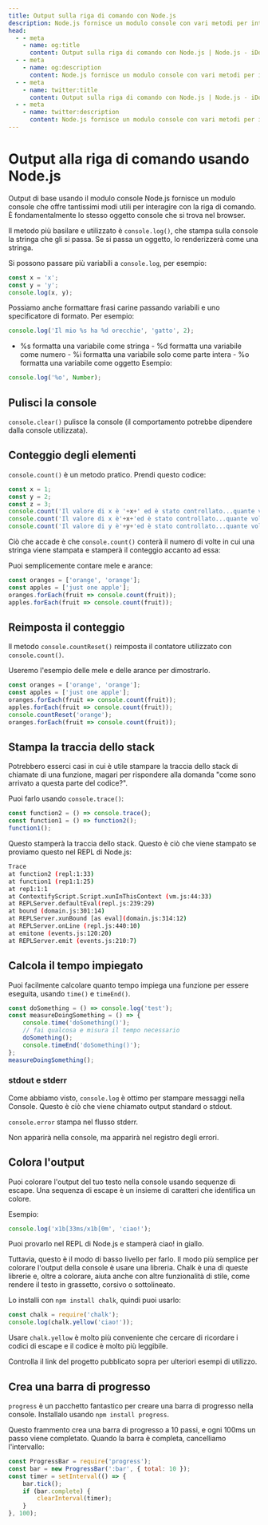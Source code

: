 ```yaml
---
title: Output sulla riga di comando con Node.js
description: Node.js fornisce un modulo console con vari metodi per interagire con la riga di comando, tra cui registrazione, conteggio, temporizzazione, ecc.
head:
  - - meta
    - name: og:title
      content: Output sulla riga di comando con Node.js | Node.js - iDoc.dev
  - - meta
    - name: og:description
      content: Node.js fornisce un modulo console con vari metodi per interagire con la riga di comando, tra cui registrazione, conteggio, temporizzazione, ecc.
  - - meta
    - name: twitter:title
      content: Output sulla riga di comando con Node.js | Node.js - iDoc.dev
  - - meta
    - name: twitter:description
      content: Node.js fornisce un modulo console con vari metodi per interagire con la riga di comando, tra cui registrazione, conteggio, temporizzazione, ecc.
---
```



# Output alla riga di comando usando Node.js

Output di base usando il modulo console
Node.js fornisce un modulo console che offre tantissimi modi utili per interagire con la riga di comando. È fondamentalmente lo stesso oggetto console che si trova nel browser.

Il metodo più basilare e utilizzato è `console.log()`, che stampa sulla console la stringa che gli si passa. Se si passa un oggetto, lo renderizzerà come una stringa.

Si possono passare più variabili a `console.log`, per esempio:
```javascript
const x = 'x';
const y = 'y';
console.log(x, y);
```

Possiamo anche formattare frasi carine passando variabili e uno specificatore di formato. Per esempio:
```javascript
console.log('Il mio %s ha %d orecchie', 'gatto', 2);
```

- %s formatta una variabile come stringa - %d formatta una variabile come numero - %i formatta una variabile solo come parte intera - %o formatta una variabile come oggetto
Esempio:
```javascript
console.log('%o', Number);
```
## Pulisci la console

`console.clear()` pulisce la console (il comportamento potrebbe dipendere dalla console utilizzata).

## Conteggio degli elementi

`console.count()` è un metodo pratico.
Prendi questo codice:
```javascript
const x = 1;
const y = 2;
const z = 3;
console.count('Il valore di x è '+x+' ed è stato controllato...quante volte?');
console.count('Il valore di x è'+x+'ed è stato controllato...quante volte?');
console.count('Il valore di y è'+y+'ed è stato controllato...quante volte?');
```

Ciò che accade è che `console.count()` conterà il numero di volte in cui una stringa viene stampata e stamperà il conteggio accanto ad essa:

Puoi semplicemente contare mele e arance:

```javascript
const oranges = ['orange', 'orange'];
const apples = ['just one apple'];
oranges.forEach(fruit => console.count(fruit));
apples.forEach(fruit => console.count(fruit));
```

## Reimposta il conteggio

Il metodo `console.countReset()` reimposta il contatore utilizzato con `console.count()`.

Useremo l'esempio delle mele e delle arance per dimostrarlo.

```javascript
const oranges = ['orange', 'orange'];
const apples = ['just one apple'];
oranges.forEach(fruit => console.count(fruit));
apples.forEach(fruit => console.count(fruit));
console.countReset('orange');
oranges.forEach(fruit => console.count(fruit));
```


## Stampa la traccia dello stack

Potrebbero esserci casi in cui è utile stampare la traccia dello stack di chiamate di una funzione, magari per rispondere alla domanda "come sono arrivato a questa parte del codice?".

Puoi farlo usando `console.trace()`:

```javascript
const function2 = () => console.trace();
const function1 = () => function2();
function1();
```

Questo stamperà la traccia dello stack. Questo è ciò che viene stampato se proviamo questo nel REPL di Node.js:

```bash
Trace
at function2 (repl:1:33)
at function1 (rep1:1:25)
at rep1:1:1
at ContextifyScript.Script.xunInThisContext (vm.js:44:33)
at REPLServer.defaultEval(repl.js:239:29)
at bound (domain.js:301:14)
at REPLServer.xunBound [as eval](domain.js:314:12)
at REPLServer.onLine (repl.js:440:10)
at emitone (events.js:120:20)
at REPLServer.emit (events.js:210:7)
```

## Calcola il tempo impiegato

Puoi facilmente calcolare quanto tempo impiega una funzione per essere eseguita, usando `time()` e `timeEnd()`.

```javascript
const doSomething = () => console.log('test');
const measureDoingSomething = () => {
    console.time('doSomething()');
    // fai qualcosa e misura il tempo necessario
    doSomething();
    console.timeEnd('doSomething()');
};
measureDoingSomething();
```

### stdout e stderr

Come abbiamo visto, `console.log` è ottimo per stampare messaggi nella Console. Questo è ciò che viene chiamato output standard o stdout.

`console.error` stampa nel flusso stderr.

Non apparirà nella console, ma apparirà nel registro degli errori.

## Colora l'output

Puoi colorare l'output del tuo testo nella console usando sequenze di escape. Una sequenza di escape è un insieme di caratteri che identifica un colore.

Esempio:

```javascript
console.log('x1b[33ms/x1b[0m', 'ciao!');
```

Puoi provarlo nel REPL di Node.js e stamperà ciao! in giallo.

Tuttavia, questo è il modo di basso livello per farlo. Il modo più semplice per colorare l'output della console è usare una libreria. Chalk è una di queste librerie e, oltre a colorare, aiuta anche con altre funzionalità di stile, come rendere il testo in grassetto, corsivo o sottolineato.

Lo installi con `npm install chalk`, quindi puoi usarlo:

```javascript
const chalk = require('chalk');
console.log(chalk.yellow('ciao!'));
```

Usare `chalk.yellow` è molto più conveniente che cercare di ricordare i codici di escape e il codice è molto più leggibile.

Controlla il link del progetto pubblicato sopra per ulteriori esempi di utilizzo.


## Crea una barra di progresso

`progress` è un pacchetto fantastico per creare una barra di progresso nella console. Installalo usando `npm install progress`.

Questo frammento crea una barra di progresso a 10 passi, e ogni 100ms un passo viene completato. Quando la barra è completa, cancelliamo l'intervallo:

```javascript
const ProgressBar = require('progress');
const bar = new ProgressBar(':bar', { total: 10 });
const timer = setInterval(() => {
    bar.tick();
    if (bar.complete) {
        clearInterval(timer);
    }
}, 100);
```
